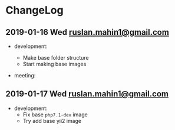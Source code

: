 # ChangeLog

## 2019-01-16 Wed <ruslan.mahin1@gmail.com>

- development:
    - Make base folder structure
	- Start making base images

- meeting:

## 2019-01-17 Wed <ruslan.mahin1@gmail.com>

- development:
	- Fix base `php7.1-dev` image
	- Try add base yii2 image

